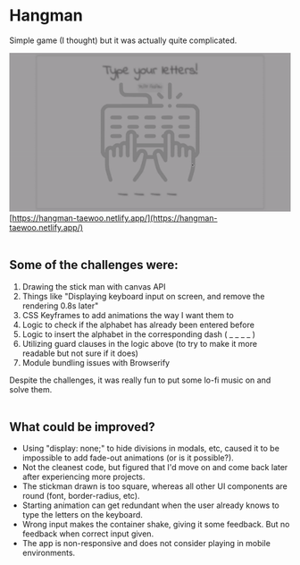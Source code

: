# Hangman

Simple game (I thought) but it was actually quite complicated.

![Preview image of the hangman game](src/img/preview.gif)
\
[https://hangman-taewoo.netlify.app/](https://hangman-taewoo.netlify.app/)
<br>
<br>

## Some of the challenges were:

1. Drawing the stick man with canvas API
2. Things like "Displaying keyboard input on screen, and remove the rendering 0.8s later"
3. CSS Keyframes to add animations the way I want them to
4. Logic to check if the alphabet has already been entered before
5. Logic to insert the alphabet in the corresponding dash ( \_ \_ \_ \_ )
6. Utilizing guard clauses in the logic above (to try to make it more readable but not sure if it does)
7. Module bundling issues with Browserify

Despite the challenges, it was really fun to put some lo-fi music on and solve them.
\
&nbsp;

## What could be improved?

- Using "display: none;" to hide divisions in modals, etc, caused it to be impossible to add fade-out animations (or is it possible?).
- Not the cleanest code, but figured that I'd move on and come back later after experiencing more projects.
- The stickman drawn is too square, whereas all other UI components are round (font, border-radius, etc).
- Starting animation can get redundant when the user already knows to type the letters on the keyboard.
- Wrong input makes the container shake, giving it some feedback. But no feedback when correct input given.
- The app is non-responsive and does not consider playing in mobile environments.

&nbsp;
